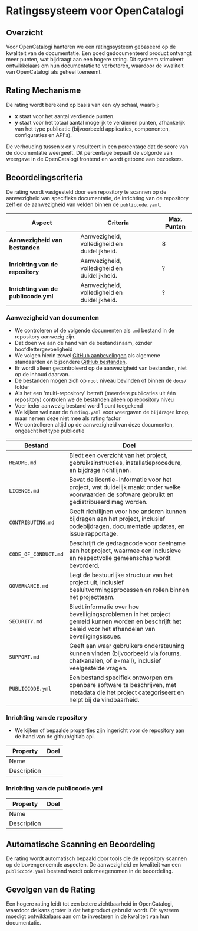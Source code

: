 # Ratingssysteem voor OpenCatalogi

## Overzicht

Voor OpenCatalogi hanteren we een ratingssysteem gebaseerd op de kwaliteit van de documentatie. Een goed gedocumenteerd product ontvangt meer punten, wat bijdraagt aan een hogere rating. Dit systeem stimuleert ontwikkelaars om hun documentatie te verbeteren, waardoor de kwaliteit van OpenCatalogi als geheel toeneemt.

## Rating Mechanisme

De rating wordt berekend op basis van een x/y schaal, waarbij:

- **x** staat voor het aantal verdiende punten.
- **y** staat voor het totaal aantal mogelijk te verdienen punten, afhankelijk van het type publicatie (bijvoorbeeld applicaties, componenten, configuraties en API's).

De verhouding tussen x en y resulteert in een percentage dat de score van de documentatie weergeeft. Dit percentage bepaalt de volgorde van weergave in de OpenCatalogi frontend en wordt getoond aan bezoekers.

## Beoordelingscriteria

De rating wordt vastgesteld door een repository te scannen op de aanwezigheid van specifieke documentatie, de inrichting van de repository zelf en de aanwezigheid van velden binnen de `publiccode.yaml`. 


| Aspect                         | Criteria                                                                | Max. Punten |
|--------------------------------| ----------------------------------------------------------------------- |-------------|
| **Aanwezigheid van bestanden** | Aanwezigheid, volledigheid en duidelijkheid.                            | 8           |
| **Inrichting van de repository** | Aanwezigheid, volledigheid en duidelijkheid.                            | ?           |
| **Inrichting van de publiccode.yml** | Aanwezigheid, volledigheid en duidelijkheid.                            | ?           |

### Aanwezigheid van documenten
- We controleren of de volgende documenten als `.md` bestand in de repository aanwezig zijn.
- Dat doen we aan de hand van de bestandsnaam, oznder hoofdlettergevoeligheid
- We volgen hierin zowel [GitHub aanbevelingen](https://docs.github.com/en/communities/setting-up-your-project-for-healthy-contributions/about-community-profiles-for-public-repositories) als algemene standaarden en bijzondere [GitHub bestanden](https://docs.github.com/en/communities/setting-up-your-project-for-healthy-contributions/creating-a-default-community-health-file). 
- Er wordt alleen gecontroleerd op de aanwezigheid van bestanden, niet op de inhoud daarvan. 
- De bestanden mogen zich op `root` niveau bevinden of binnen de `docs/` folder
- Als het een 'multi-repository' betreft (meerdere publicaties uit één repository) controlen we de bestanden alleen op repository niveu
- Voer ieder aanwezig bestand word 1 punt toegekend
- We kijken wel naar de `funding.yaml` voor weergaven de `bijdragen` knop, maar nemen deze niet mee als rating factor 
- We controlleren altijd op de aanwezigheid van deze documenten, ongeacht het type publicatie 

| Bestand              | Doel                                                                                                                                                   |
|----------------------|--------------------------------------------------------------------------------------------------------------------------------------------------------|
| `README.md`          | Biedt een overzicht van het project, gebruiksinstructies, installatieprocedure, en bijdrage richtlijnen.                                               |
| `LICENCE.md`         | Bevat de licentie-informatie voor het project, wat duidelijk maakt onder welke voorwaarden de software gebruikt en gedistribueerd mag worden.          |
| `CONTRIBUTING.md`    | Geeft richtlijnen voor hoe anderen kunnen bijdragen aan het project, inclusief codebijdragen, documentatie updates, en issue rapportage.               |
| `CODE_OF_CONDUCT.md` | Beschrijft de gedragscode voor deelname aan het project, waarmee een inclusieve en respectvolle gemeenschap wordt bevorderd.                           |
| `GOVERNANCE.md`      | Legt de bestuurlijke structuur van het project uit, inclusief besluitvormingsprocessen en rollen binnen het projectteam.                              |
| `SECURITY.md`        | Biedt informatie over hoe beveiligingsproblemen in het project gemeld kunnen worden en beschrijft het beleid voor het afhandelen van beveiligingsissues. |
| `SUPPORT.md`         | Geeft aan waar gebruikers ondersteuning kunnen vinden (bijvoorbeeld via forums, chatkanalen, of e-mail), inclusief veelgestelde vragen.                |
| `PUBLICCODE.yml`     | Een bestand specifiek ontworpen om openbare software te beschrijven, met metadata die het project categoriseert en helpt bij de vindbaarheid.          |

### Inrichting van de repository
- We kijken of bepaalde properties zijn ingericht voor de repository aan de hand van de github/gitlab api.

| Property    | Doel                                                                                                                                                   |
|-------------|--------------------------------------------------------------------------------------------------------------------------------------------------------|
| Name        |                                                |
| Description |                                                |


### Inrichting van de publiccode.yml

| Property    | Doel                                                                                                                                                   |
|-------------|--------------------------------------------------------------------------------------------------------------------------------------------------------|
| Name        |                                                |
| Description |                                                |



## Automatische Scanning en Beoordeling

De rating wordt automatisch bepaald door tools die de repository scannen op de bovengenoemde aspecten. De aanwezigheid en kwaliteit van een `publiccode.yaml` bestand wordt ook meegenomen in de beoordeling.

## Gevolgen van de Rating

Een hogere rating leidt tot een betere zichtbaarheid in OpenCatalogi, waardoor de kans groter is dat het product gebruikt wordt. Dit systeem moedigt ontwikkelaars aan om te investeren in de kwaliteit van hun documentatie.
